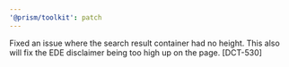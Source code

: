 ```yaml
---
'@prism/toolkit': patch
---
```


Fixed an issue where the search result container had no height. This also will fix the EDE disclaimer being too high up on the page. [DCT-530]
